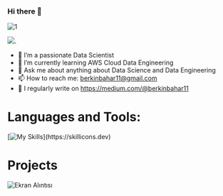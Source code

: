 ### Hi there 👋

![1](https://github.com/berkinbahar/berkinbahar/assets/117379942/bb96f245-7c2e-4124-aba9-a8c58ba795cb)



<a href="https://github.com/berkinbahar/Recommender-System"><img src="![](https://komarev.com/ghpvc/?username=berkinbahar)"></a>.

- 🔭 I’m a passionate Data Scientist 
- 🌱 I’m currently learning AWS Cloud Data Engineering
- 💬 Ask me about anything about Data Science and Data Engineering
- 📫 How to reach me: berkinbahar11@gmail.com
- 📝 I regularly write on https://medium.com/@berkinbahar11



# Languages and Tools:
[![My Skills](https://skillicons.dev/icons?i=aws,docker,git,linux,mysql,postgresql,py,)](https://skillicons.dev)

# Projects
![Ekran Alıntısı](https://github.com/berkinbahar/berkinbahar/assets/117379942/149bf43c-086f-4d96-92af-ce33774239b8)


<!--
**berkinbahar/berkinbahar** is a ✨ _special_ ✨ repository because its `README.md` (this file) appears on your GitHub profile.

Here are some ideas to get you started:

- 🔭 I’m currently working on ...
- 🌱 I’m currently learning ...
- 👯 I’m looking to collaborate on ...
- 🤔 I’m looking for help with ...
- 💬 Ask me about ...
- 📫 How to reach me: ...
- 😄 Pronouns: ...
- ⚡ Fun fact: ...
-->
